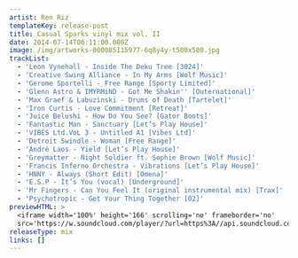 ```yaml
---
artist: Ren Riz
templateKey: release-post
title: Casual Sparks vinyl mix vol. II
date: 2014-07-14T06:11:00.000Z
image: /img/artworks-000085115977-6q8y4y-t500x500.jpg
trackList:
  - 'Leon Vynehall - Inside The Deku Tree [3024]'
  - 'Creative Swing Alliance - In My Arms [Wolf Music]'
  - 'Gerome Sportelli - Free Range [Sporty Limited]'
  - 'Glenn Astro & IMYRMiND - Got Me Shakin'' [Outernational]'
  - 'Max Graef & Labuzinski - Drums of Death [Tartelet]'
  - 'Iron Curtis - Love Commitment [Retreat]'
  - 'Juice Belushi - How Do You See? [Gator Boots]'
  - 'Fantastic Man - Sanctuary [Let’s Play House]'
  - 'VIBES Ltd.VoL 3 - Untitled A1 [Vibes Ltd]'
  - 'Detroit Swindle - Woman [Free Range]'
  - 'André Laos - Yield [Let’s Play House]'
  - 'Greymatter - Night Soldier ft. Sophie Brown [Wolf Music]'
  - 'Francis Inferno Orchestra - Vibrations [Let’s Play House]'
  - 'HNNY - Always (Short Edit) [Omena]'
  - 'E.S.P - It’s You (vocal) [Underground]'
  - 'Mr Fingers - Can You Feel It (original instrumental mix) [Trax]'
  - 'Psychotropic - Get Your Thing Together [02]'
previewHTML: >
  <iframe width='100%' height='166' scrolling='no' frameborder='no'
  src='https://w.soundcloud.com/player/?url=https%3A//api.soundcloud.com/tracks/158611186&amp;color=%230066cc&amp;auto_play=false&amp;hide_related=true&amp;show_comments=false&amp;show_user=false&amp;show_reposts=false&amp;show_teaser=false'></iframe>
releaseType: mix
links: []
---
```


